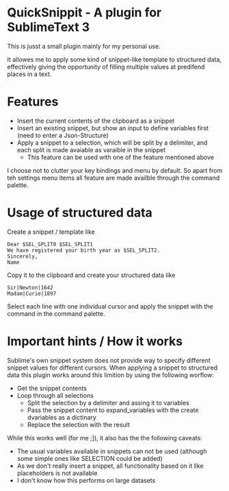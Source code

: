 # QuickSnippit - A plugin for SublimeText 3

This is jusst a small plugin mainly for my personal use.

It allowes me to apply some kind of snippet-like template to structured data, effectively giving the opportunity of filling multiple values at predifend places in a text.

# Features
* Insert the current contents of the clipboard as a snippet
* Insert an existing snippet, but show an input to define variables first (need to enter a Json-Structure)
* Apply a snippet to a selection, which will be split by a delimiter, and each split is made avaiable as varaible in the snippet
   * This feature can be used with one of the feature mentioned above 

I choose not to clutter your key bindings and menu by default. So apart from teh settings menu items all feature are made availble through the command palette.


# Usage of structured data

Create a snippet / template like

    Dear $SEL_SPLIT0 $SEL_SPLIT1
    We have registered your birth year as $SEL_SPLIT2.
    Sincerely,
    Name

Copy it to the clipboard and create your structured data like

    Sir|Newton|1642
    Madam|Curie|1897

Select each line with one individual cursor and apply the snippet with the command in the command palette.

# Important hints / How it works
Sublime's own snippet system does not provide way to specify different snippet values for different cursors.
When applying a snippet to structured data this plugin works around this limition by using the following worflow:

* Get the snippet contents
* Loop through all selections
    * Split the selection by a delimiter and assing it to variables
    * Pass the snippet content to expand_variables with the create dvariables as a dictinary
    * Replace the selection with the result

While this works well (for me ;]), it also has the the following caveats:
* The usual variables available in snippets can not be used (although some simple ones like SELECTION could be added)
* As we don't really insert a snippet, all functionality based on it like placeholders is not available
* I don't know how this performs on large datasets


